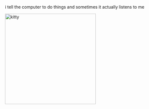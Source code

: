 i tell the computer to do things and sometimes it actually listens to me
<!--START_SECTION:update_image-->
<img src=https://raw.githubusercontent.com/sneakykestrel/sneakykestrel/main/.github/images/imprisoned.gif height="" width="300" align=left alt=kitty />
<!--END_SECTION:update_image-->

